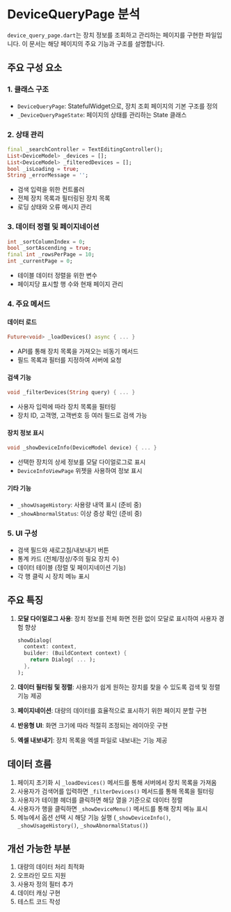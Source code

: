 # DeviceQueryPage 분석

`device_query_page.dart`는 장치 정보를 조회하고 관리하는 페이지를 구현한 파일입니다. 이 문서는 해당 페이지의 주요 기능과 구조를 설명합니다.

## 주요 구성 요소

### 1. 클래스 구조
- `DeviceQueryPage`: StatefulWidget으로, 장치 조회 페이지의 기본 구조를 정의
- `_DeviceQueryPageState`: 페이지의 상태를 관리하는 State 클래스

### 2. 상태 관리
```dart
final _searchController = TextEditingController();
List<DeviceModel> _devices = [];
List<DeviceModel> _filteredDevices = [];
bool _isLoading = true;
String _errorMessage = '';
```
- 검색 입력을 위한 컨트롤러
- 전체 장치 목록과 필터링된 장치 목록
- 로딩 상태와 오류 메시지 관리

### 3. 데이터 정렬 및 페이지네이션
```dart
int _sortColumnIndex = 0;
bool _sortAscending = true;
final int _rowsPerPage = 10;
int _currentPage = 0;
```
- 테이블 데이터 정렬을 위한 변수
- 페이지당 표시할 행 수와 현재 페이지 관리

### 4. 주요 메서드

#### 데이터 로드
```dart
Future<void> _loadDevices() async { ... }
```
- API를 통해 장치 목록을 가져오는 비동기 메서드
- 필드 목록과 필터를 지정하여 서버에 요청

#### 검색 기능
```dart
void _filterDevices(String query) { ... }
```
- 사용자 입력에 따라 장치 목록을 필터링
- 장치 ID, 고객명, 고객번호 등 여러 필드로 검색 가능

#### 장치 정보 표시
```dart
void _showDeviceInfo(DeviceModel device) { ... }
```
- 선택한 장치의 상세 정보를 모달 다이얼로그로 표시
- `DeviceInfoViewPage` 위젯을 사용하여 정보 표시

#### 기타 기능
- `_showUsageHistory`: 사용량 내역 표시 (준비 중)
- `_showAbnormalStatus`: 이상 증상 확인 (준비 중)

### 5. UI 구성
- 검색 필드와 새로고침/내보내기 버튼
- 통계 카드 (전체/정상/주의 필요 장치 수)
- 데이터 테이블 (정렬 및 페이지네이션 기능)
- 각 행 클릭 시 장치 메뉴 표시

## 주요 특징

1. **모달 다이얼로그 사용**: 장치 정보를 전체 화면 전환 없이 모달로 표시하여 사용자 경험 향상
   ```dart
   showDialog(
     context: context,
     builder: (BuildContext context) {
       return Dialog( ... );
     },
   );
   ```

2. **데이터 필터링 및 정렬**: 사용자가 쉽게 원하는 장치를 찾을 수 있도록 검색 및 정렬 기능 제공

3. **페이지네이션**: 대량의 데이터를 효율적으로 표시하기 위한 페이지 분할 구현

4. **반응형 UI**: 화면 크기에 따라 적절히 조정되는 레이아웃 구현

5. **엑셀 내보내기**: 장치 목록을 엑셀 파일로 내보내는 기능 제공

## 데이터 흐름

1. 페이지 초기화 시 `_loadDevices()` 메서드를 통해 서버에서 장치 목록을 가져옴
2. 사용자가 검색어를 입력하면 `_filterDevices()` 메서드를 통해 목록을 필터링
3. 사용자가 테이블 헤더를 클릭하면 해당 열을 기준으로 데이터 정렬
4. 사용자가 행을 클릭하면 `_showDeviceMenu()` 메서드를 통해 장치 메뉴 표시
5. 메뉴에서 옵션 선택 시 해당 기능 실행 (`_showDeviceInfo()`, `_showUsageHistory()`, `_showAbnormalStatus()`)

## 개선 가능한 부분

1. 대량의 데이터 처리 최적화
2. 오프라인 모드 지원
3. 사용자 정의 필터 추가
4. 데이터 캐싱 구현
5. 테스트 코드 작성 